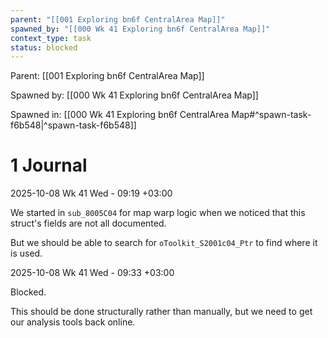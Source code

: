 ```yaml
---
parent: "[[001 Exploring bn6f CentralArea Map]]"
spawned_by: "[[000 Wk 41 Exploring bn6f CentralArea Map]]"
context_type: task
status: blocked
---
```


Parent: [[001 Exploring bn6f CentralArea Map]]

Spawned by: [[000 Wk 41 Exploring bn6f CentralArea Map]]

Spawned in: [[000 Wk 41 Exploring bn6f CentralArea Map#^spawn-task-f6b548|^spawn-task-f6b548]]

# 1 Journal

2025-10-08 Wk 41 Wed - 09:19 +03:00

We started in `sub_8005C04` for map warp logic when we noticed that this struct's fields are not all documented. 

But we should be able to search for `oToolkit_S2001c04_Ptr` to find where it is used.

2025-10-08 Wk 41 Wed - 09:33 +03:00

Blocked.

This should be done structurally rather than manually, but we need to get our analysis tools back online.

